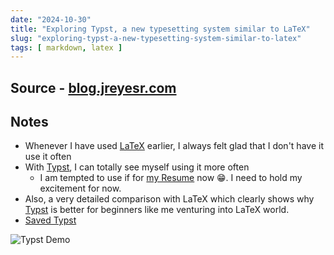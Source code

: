 ```yaml
---
date: "2024-10-30"
title: "Exploring Typst, a new typesetting system similar to LaTeX"
slug: "exploring-typst-a-new-typesetting-system-similar-to-latex"
tags: [ markdown, latex ]
---
```




## Source - [blog.jreyesr.com][1]

## Notes
* Whenever I have used [LaTeX][2] earlier, I always felt glad that I don't have it use it often
* With [Typst][3], I can totally see myself using it more often
  * I am tempted to use if for [my Resume][4] now 😁. I need to hold my excitement for now.
* Also, a very detailed comparison with LaTeX which clearly shows why [Typst][3] is better for beginners like me venturing into LaTeX world.
* [Saved Typst][5]

![Typst Demo][6]



  [1]: https://blog.jreyesr.com/posts/typst/
  [2]: https://www.latex-project.org/
  [3]: https://github.com/typst/typst
  [4]: /Resume-DeepakShakya.pdf
  [5]: /saves/repository-typst/
  [6]: https://user-images.githubusercontent.com/17899797/228031796-ced0e452-fcee-4ae9-92da-b9287764ff25.png
